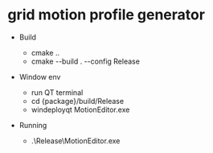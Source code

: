# grid motion profile generator



- Build
    - cmake ..
    - cmake --build . --config Release
    

- Window env
    - run QT terminal
    - cd {package}/build/Release
    - windeployqt MotionEditor.exe

- Running
    - .\Release\MotionEditor.exe  